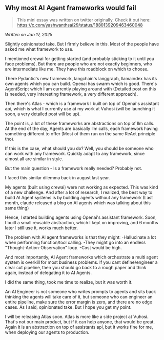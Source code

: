 ## Why most AI Agent frameworks would fail
> This mini essay was written on twitter originally, Check it out here: https://x.com/yashwanthsai29/status/1880139209463460048

*Written on Jan 17, 2025*

Slightly opinionated take. But I firmly believe in this. Most of the people have asked me what framework to use. 

I mentioned crewai for getting started (and probably sticking to it until you face problems). But there are people who are not exactly beginners, who are intermediate like me. They have this roadblock on which to choose. 

There Pydantic's new framework, langchain's langgraph, llamaindex has its own agents which you can build. Openai has swarm which is good. There's AgentScript which I am currently playing around with (Detailed post on this is needed, very interesting framework, a very different approach). 

Then there's Atlas - which is a framework I built on top of Openai's assistant api, which is what I currently use at my work at Vuhosi (will be launching it soon, a very detailed post will be up).

The point is, a lot of these frameworks are abstractions on top of llm calls. At the end of the day, Agents are basically llm calls, each framework having something different to offer (Most of them run on the same ReAct principle tho).

If this is the case, what should you do? 
Well, you should be someone who can work with any framework. Quickly adapt to any framework, since almost all are similar in style. 

But the main question - Is a framework really needed? Probably not. 

I faced this similar dilemma back in august last year. 

My agents (built using crewai) were not working as expected. This was kind of a new challenge. And after a lot of research, I realized, the best way to build AI Agent systems is by building agents without any framework (Last month, claude released a blog on AI agents which was talking about this same thing)

Hence, I started building agents using Openai's assistant framework. Soon, I built a small reusable abstraction, which I kept on improving, and 6 months later I still use it, works much better. 

The problem with AI agent frameworks is that they might:
-Hallucinate a lot when performing function/tool calling.
-They might go into an endless "Thought-Action-Observation" loop.
-Cost would be high.

And most importantly, AI Agent frameworks which orchestrate a multi agent system is overkill for most business problems. If you cant define/engineer a clear cut pipeline, then you should go back to a rough paper and think again, instead of delegating it to AI Agents. 

I did the same thing, took me time to realize, but it was worth it. 

An AI Engineer is not someone who writes prompts to agents and sits back thinking the agents will take care of it, but someone who can engineer an entire pipeline, make sure the error margin is zero, and there are no edge cases. As I said, opinionated take. But I hope you get my point. 

I will be releasing Atlas soon. Atlas is more like a side project at Vuhosi.
That's not our main product, but if it can help anyone, that would be great. Again it is an abstraction on top of assistants api, but it works fine for me, when deploying our agents to production.